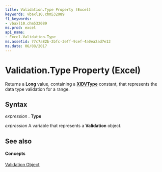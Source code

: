 ```yaml
---
title: Validation.Type Property (Excel)
keywords: vbaxl10.chm532089
f1_keywords:
- vbaxl10.chm532089
ms.prod: excel
api_name:
- Excel.Validation.Type
ms.assetid: 77c7a82b-2bfc-3eff-9cef-4a0ea2ad7e13
ms.date: 06/08/2017
---
```



# Validation.Type Property (Excel)

Returns a  **Long** value, containing a **[XlDVType](Excel.XlDVType.md)** constant, that represents the data type validation for a range.


## Syntax

 _expression_ . **Type**

 _expression_ A variable that represents a **Validation** object.


## See also


#### Concepts


[Validation Object](Excel.Validation.md)

